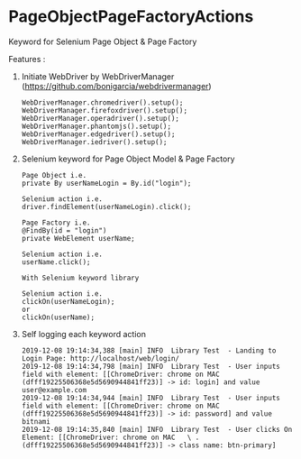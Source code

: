 # PageObjectPageFactoryActions
Keyword for Selenium Page Object &amp; Page Factory

Features :
1. Initiate WebDriver by WebDriverManager (https://github.com/bonigarcia/webdrivermanager)
   ```
   WebDriverManager.chromedriver().setup(); 
   WebDriverManager.firefoxdriver().setup(); 
   WebDriverManager.operadriver().setup();
   WebDriverManager.phantomjs().setup();
   WebDriverManager.edgedriver().setup();
   WebDriverManager.iedriver().setup();
   ```
   
2. Selenium keyword for Page Object Model & Page Factory
   
   ```
   Page Object i.e. 
   private By userNameLogin = By.id("login");
   
   Selenium action i.e.
   driver.findElement(userNameLogin).click();
   
   ```
   
   ```
   Page Factory i.e. 
   @FindBy(id = "login")
   private WebElement userName;
   
   Selenium action i.e.
   userName.click();
   
   ```
   
   ```
   With Selenium keyword library
   
   Selenium action i.e.
   clickOn(userNameLogin);
   or
   clickOn(userName);
   
   ```

3. Self logging each keyword action
   ```
   2019-12-08 19:14:34,388 [main] INFO  Library Test  - Landing to Login Page: http://localhost/web/login/
   2019-12-08 19:14:34,798 [main] INFO  Library Test  - User inputs field with element: [[ChromeDriver: chrome on MAC     
   (dfff19225506368e5d5690944841ff23)] -> id: login] and value user@example.com
   2019-12-08 19:14:34,944 [main] INFO  Library Test  - User inputs field with element: [[ChromeDriver: chrome on MAC   
   (dfff19225506368e5d5690944841ff23)] -> id: password] and value bitnami
   2019-12-08 19:14:35,840 [main] INFO  Library Test  - User clicks On Element: [[ChromeDriver: chrome on MAC   \ . 
   (dfff19225506368e5d5690944841ff23)] -> class name: btn-primary]
   ```

